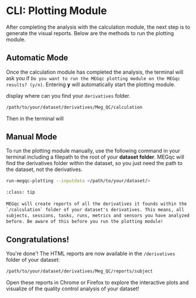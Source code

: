 # CLI: Plotting Module
After completing the analysis with the calculation module, the next step is to generate the visual reports. Below are the methods to run the plotting module.

## Automatic Mode
Once the calculation module has completed the analysis, the terminal will ask you if `Do you want to run the MEGqc plotting module on the MEGqc results? (y/n)`. Entering **y** will automatically start the plotting module.


display where can you find your `derivatives` folder. 

```bash
/path/to/your/dataset/derivatives/Meg_QC/calculation
```

Then in the terminal will 

## Manual Mode
To run the plotting module manually, use the following command in your terminal including a filepath to the root of your **dataset folder**. MEGqc will find the derivatives folder within the dataset, so you just need the path to the dataset, not the derivatives.

```bash
run-megqc-plotting --inputdata </path/to/your/dataset/>
```

```{admonition} Which reports will be created?
:class: tip

MEGqc will create reports of all the derivatives it founds within the `/calculation` folder of your dataset's derivatives. This means, all subjects, sessions, tasks, runs, metrics and sensors you have analyzed before. Be aware of this before you run the plotting module!

``` 

## Congratulations!
You're done'! The HTML reports are now available in the `/derivatives` folder of your dataset:

```bash
/path/to/your/dataset/derivatives/Meg_QC/reports/subject
```
        
Open these reports in Chrome or Firefox to explore the interactive plots and visualize of the quality control analysis of your dataset!

<!--

OLD VERSION
As you can see, the calculation module generates numerous metadata files. But what if we want the data to be neatly organized and presented in a visual and interactive way?

Luckily MEGqc also contains the plotting module, which generates the HTML reports we saw earlier. Let's see how can we produce them:



## Setting File Paths

First, locate the script *meg_qc_plots.py* within the `plotting`folder in the `meg_qc` package, which is located in the `site-packages` folder of your environment. The path might look like this:

        /path/to/environment/lib/python3.9/site-packages/meg_qc/plotting/


Open the *meg_qc_plots.py*, and at the very last line where **tsvs_to_plot=** is defined, add your path to your dataset (e.g., ds003483). The line should look similar to this:

        tsvs_to_plot = make_plots_meg_qc(ds_paths=['/path/to/dataset/'])

## Running the plotting module

Ensure that you are working within your environment and then run the script from the command line. The command might look like:

        python3 /path/to/environment/lib/python3.9/site-packages/meg_qc/plotting/meg_qc_plots.py

## Interactive GUI
After a short wait, the terminal will ask you several questions about specific parameters. The available options depend on the metadata in your dataset:
- Subjects: ALL or a specific one
- Sessions: ALL or a specific one
- Tasks: ALL or a specific one
- Runs: ALL or a specific one
- Metrics: ALL or a specific one
- Sensors: ALL, or only magnetometers or gradiometers

![gui interface]( ../static/gui.png)
